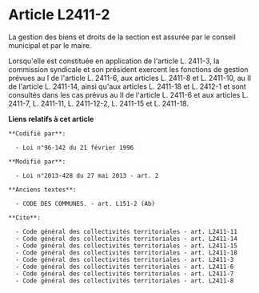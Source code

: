 # Article L2411-2

La gestion des biens et droits de la section est assurée par le conseil municipal et par le maire. 

Lorsqu'elle est constituée en application de l'article L. 2411-3, la commission syndicale et son président exercent les
fonctions de gestion prévues au I de l'article L. 2411-6, aux articles L. 2411-8 et L. 2411-10, au II de l'article L.
2411-14, ainsi qu'aux articles L. 2411-18 et L. 2412-1 et sont consultés dans les cas prévus au II de l'article L. 2411-6 et
aux articles L. 2411-7, L. 2411-11, L. 2411-12-2, L. 2411-15 et L. 2411-18.

**Liens relatifs à cet article**

	**Codifié par**:

	  - Loi n°96-142 du 21 février 1996

	**Modifié par**:

	  - Loi n°2013-428 du 27 mai 2013 - art. 2

	**Anciens textes**:

	  - CODE DES COMMUNES. - art. L151-2 (Ab)

	**Cite**:

	  - Code général des collectivités territoriales - art. L2411-11
	  - Code général des collectivités territoriales - art. L2411-14
	  - Code général des collectivités territoriales - art. L2411-15
	  - Code général des collectivités territoriales - art. L2411-18
	  - Code général des collectivités territoriales - art. L2411-3
	  - Code général des collectivités territoriales - art. L2411-6
	  - Code général des collectivités territoriales - art. L2411-7
	  - Code général des collectivités territoriales - art. L2411-8
